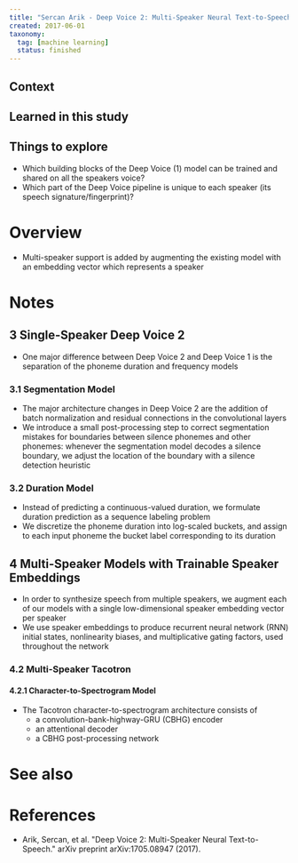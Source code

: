 ```yaml
---
title: "Sercan Arik - Deep Voice 2: Multi-Speaker Neural Text-to-Speech (2017)"
created: 2017-06-01
taxonomy:
  tag: [machine learning]
  status: finished
---
```


## Context

## Learned in this study

## Things to explore
* Which building blocks of the Deep Voice (1) model can be trained and shared on all the speakers voice?
* Which part of the Deep Voice pipeline is unique to each speaker (its speech signature/fingerprint)?

# Overview
* Multi-speaker support is added by augmenting the existing model with an embedding vector which represents a speaker

# Notes
## 3 Single-Speaker Deep Voice 2
* One major difference between Deep Voice 2 and Deep Voice 1 is the separation of the phoneme duration and frequency models

### 3.1 Segmentation Model
* The major architecture changes in Deep Voice 2 are the addition of batch normalization and residual connections in the convolutional layers
* We introduce a small post-processing step to correct segmentation mistakes for boundaries between silence phonemes and other phonemes: whenever the segmentation model decodes a silence boundary, we adjust the location of the boundary with a silence detection heuristic

### 3.2 Duration Model
* Instead of predicting a continuous-valued duration, we formulate duration prediction as a sequence labeling problem
* We discretize the phoneme duration into log-scaled buckets, and assign to each input phoneme the bucket label corresponding to its duration

## 4 Multi-Speaker Models with Trainable Speaker Embeddings
* In order to synthesize speech from multiple speakers, we augment each of our models with a single low-dimensional speaker embedding vector per speaker
* We use speaker embeddings to produce recurrent neural network (RNN) initial states, nonlinearity biases, and multiplicative gating factors, used throughout the network

### 4.2 Multi-Speaker Tacotron
#### 4.2.1 Character-to-Spectrogram Model
* The Tacotron character-to-spectrogram architecture consists of
	* a convolution-bank-highway-GRU (CBHG) encoder
	* an attentional decoder
	* a CBHG post-processing network

# See also

# References
* Arik, Sercan, et al. "Deep Voice 2: Multi-Speaker Neural Text-to-Speech." arXiv preprint arXiv:1705.08947 (2017).
